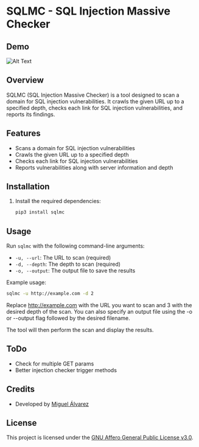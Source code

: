 # SQLMC - SQL Injection Massive Checker

## Demo
![Alt Text](./assets/demo.gif)


## Overview
SQLMC (SQL Injection Massive Checker) is a tool designed to scan a domain for SQL injection vulnerabilities. It crawls the given URL up to a specified depth, checks each link for SQL injection vulnerabilities, and reports its findings.

## Features
- Scans a domain for SQL injection vulnerabilities
- Crawls the given URL up to a specified depth
- Checks each link for SQL injection vulnerabilities
- Reports vulnerabilities along with server information and depth

## Installation
1. Install the required dependencies:
    ```bash
    pip3 install sqlmc
    ```

## Usage

Run `sqlmc` with the following command-line arguments:

- `-u, --url`: The URL to scan (required)
- `-d, --depth`: The depth to scan (required)
- `-o, --output`: The output file to save the results

Example usage:

```bash
sqlmc -u http://example.com -d 2
```

Replace http://example.com with the URL you want to scan and 3 with the desired depth of the scan. You can also specify an output file using the -o or --output flag followed by the desired filename.

The tool will then perform the scan and display the results.

## ToDo
- Check for multiple GET params
- Better injection checker trigger methods

## Credits

- Developed by [Miguel Álvarez](https://github.com/malvads)

## License

This project is licensed under the [GNU Affero General Public License v3.0](LICENSE).


